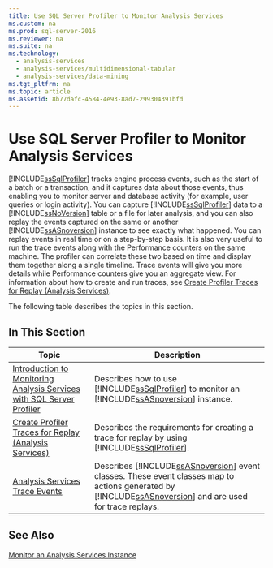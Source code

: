 ```yaml
---
title: Use SQL Server Profiler to Monitor Analysis Services
ms.custom: na
ms.prod: sql-server-2016
ms.reviewer: na
ms.suite: na
ms.technology: 
  - analysis-services
  - analysis-services/multidimensional-tabular
  - analysis-services/data-mining
ms.tgt_pltfrm: na
ms.topic: article
ms.assetid: 8b77dafc-4584-4e93-8ad7-299304391bfd
---
```

# Use SQL Server Profiler to Monitor Analysis Services
  [!INCLUDE[ssSqlProfiler](../../Topics/TopicNameContainA/includes/ssSqlProfiler_md.md)] tracks engine process events, such as the start of a batch or a transaction, and it captures data about those events, thus enabling you to monitor server and database activity (for example, user queries or login activity). You can capture [!INCLUDE[ssSqlProfiler](../../Topics/TopicNameContainA/includes/ssSqlProfiler_md.md)] data to a [!INCLUDE[ssNoVersion](../../Topics/TopicNameContainA/includes/ssNoVersion_md.md)] table or a file for later analysis, and you can also replay the events captured on the same or another [!INCLUDE[ssASnoversion](../../Topics/TopicNameContainA/includes/ssASnoversion_md.md)] instance to see exactly what happened. You can replay events in real time or on a step-by-step basis. It is also very useful to run the trace events along with the Performance counters on the same machine. The profiler can correlate these two based on time and display them together along a single timeline. Trace events will give you more details while Performance counters give you an aggregate view. For information about how to create and run traces, see [Create Profiler Traces for Replay &#40;Analysis Services&#41;](../../Topics/TopicNameNotContainA/Create-Profiler-Traces-for-Replay--Analysis-Services-.md).  
  
 The following table describes the topics in this section.  
  
## In This Section  
  
|Topic|Description|  
|-----------|-----------------|  
|[Introduction to Monitoring Analysis Services with SQL Server Profiler](../../Topics/TopicNameNotContainA/Introduction-to-Monitoring-Analysis-Services-with-SQL-Server-Profiler.md)|Describes how to use [!INCLUDE[ssSqlProfiler](../../Topics/TopicNameContainA/includes/ssSqlProfiler_md.md)] to monitor an [!INCLUDE[ssASnoversion](../../Topics/TopicNameContainA/includes/ssASnoversion_md.md)] instance.|  
|[Create Profiler Traces for Replay &#40;Analysis Services&#41;](../../Topics/TopicNameNotContainA/Create-Profiler-Traces-for-Replay--Analysis-Services-.md)|Describes the requirements for creating a trace for replay by using [!INCLUDE[ssSqlProfiler](../../Topics/TopicNameContainA/includes/ssSqlProfiler_md.md)].|  
|[Analysis Services Trace Events](../../Topics/TopicNameNotContainA/Analysis-Services-Trace-Events.md)|Describes [!INCLUDE[ssASnoversion](../../Topics/TopicNameContainA/includes/ssASnoversion_md.md)] event classes. These event classes map to actions generated by [!INCLUDE[ssASnoversion](../../Topics/TopicNameContainA/includes/ssASnoversion_md.md)] and are used for trace replays.|  
  
## See Also  
 [Monitor an Analysis Services Instance](../../Topics/TopicNameNotContainA/Monitor-an-Analysis-Services-Instance.md)  
  
  
